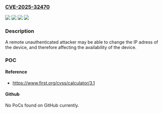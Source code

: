 ### [CVE-2025-32470](https://cve.mitre.org/cgi-bin/cvename.cgi?name=CVE-2025-32470)
![](https://img.shields.io/static/v1?label=Product&message=SICK%20FLX0-GPNT100&color=blue)
![](https://img.shields.io/static/v1?label=Product&message=SICK%20FLX3-CPUC200&color=blue)
![](https://img.shields.io/static/v1?label=Version&message=n%2Fa&color=blue)
![](https://img.shields.io/static/v1?label=Vulnerability&message=CWE-284%20(Improper%20Access%20Control)&color=brighgreen)

### Description

A remote unauthenticated attacker may be able to change the IP adress of the device, and therefore affecting the availability of the device.

### POC

#### Reference
- https://www.first.org/cvss/calculator/3.1

#### Github
No PoCs found on GitHub currently.


